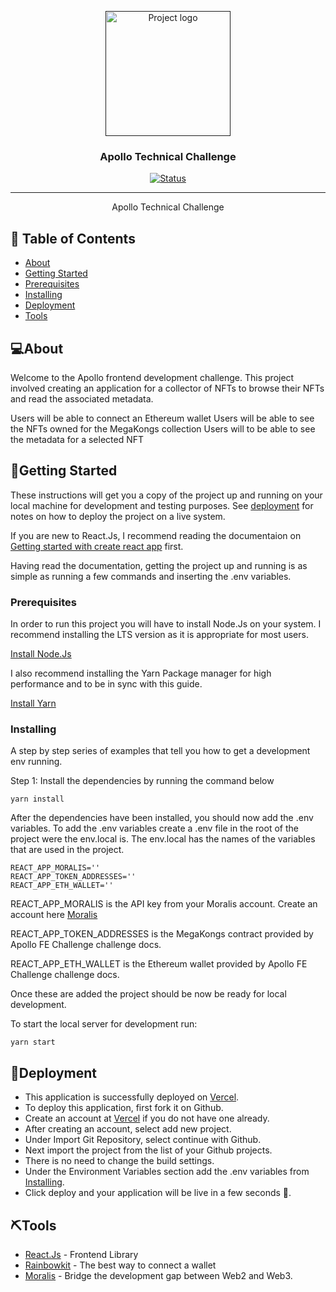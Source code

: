 <p align="center">
  <a href="" rel="noopener">
 <img width=200px height=200px src="https://upload.wikimedia.org/wikipedia/commons/thumb/a/a7/React-icon.svg/768px-React-icon.svg.png?20220125121207" alt="Project logo"></a>
</p>

<h3 align="center">
Apollo Technical Challenge
</h3>

<div align="center">

  [![Status](https://img.shields.io/badge/status-active-success.svg)]() 


</div>

---

<p align="center"> Apollo Technical Challenge
    <br> 
</p>

## 📝 Table of Contents
- [About](#About  )
- [Getting Started](#get_started)
- [Prerequisites](#prerequisites)
- [Installing](#installing)
- [Deployment](#Deployment )
- [Tools](#Tools)



## 💻About    <a name = "about"></a>

Welcome to the Apollo frontend development challenge. This project involved creating an application for a collector of NFTs to browse their NFTs and read the associated metadata.

Users will be able to connect an Ethereum wallet
Users will be able to see the NFTs owned for the MegaKongs collection
Users will to be able to see the metadata for a selected NFT




## 🏁Getting Started <a name = "get_started"></a>

These instructions will get you a copy of the project up and running on your local machine for development and testing purposes. See [deployment](#deployment) for notes on how to deploy the project on a live system.

If you are new to React.Js, I recommend reading the documentaion on [Getting started with create react app](https://github.com/devJasonClarke/Apollo-technical-challenge/blob/main/Getting-Started-with-Create-React-App.md) first.

Having read the documentation, getting the project up and running is as simple as running a few commands and inserting the .env variables.


### Prerequisites
In order to run this project you will have to install Node.Js on your system. I recommend installing the LTS version as it is appropriate for most users.

[Install Node.Js](https://nodejs.org/en/)

I also recommend installing the Yarn Package manager for high performance and to be in sync with this guide.

[Install Yarn](https://yarnpkg.com/)


### Installing
A step by step series of examples that tell you how to get a development env running.

Step 1: Install the dependencies by running the command below

```
yarn install
```

After the dependencies have been installed, you should now add the .env variables. 
To add the .env variables create a .env file in the root of the project were the env.local is. The env.local has the names of the variables that are used in the project.

```
REACT_APP_MORALIS=''
REACT_APP_TOKEN_ADDRESSES=''
REACT_APP_ETH_WALLET=''
```
REACT_APP_MORALIS is the API key from your Moralis account. Create an account here [Moralis](https://moralis.io/)

REACT_APP_TOKEN_ADDRESSES is the MegaKongs contract provided by Apollo FE Challenge challenge docs. 

REACT_APP_ETH_WALLET is the Ethereum wallet provided by Apollo FE Challenge challenge docs. 

Once these are added the project should be now be ready for local development.

To start the local server for development run:

```
yarn start
```


## 🚀Deployment  <a name = "deployment"></a>
- This application is successfully deployed on [Vercel](https://apollo-ten-taupe.vercel.app/).
- To deploy this application, first fork it on Github.
- Create an account at [Vercel](https://vercel.com/) if you do not have one already.
- After creating an account, select add new project.
- Under Import Git Repository, select continue with Github.
- Next import the project from the list of your Github projects.
- There is no need to change the build settings.
- Under the Environment Variables section add the .env variables from [Installing](#installing).
- Click deploy and your application will be live in a few seconds 🎉.


## ⛏️Tools <a name = "tools"></a>
- [React.Js](https://www.mongodb.com/) - Frontend Library
- [Rainbowkit](https://www.rainbowkit.com/) - The best way to connect a wallet 
- [Moralis](https://moralis.io/) - Bridge the development gap between Web2 and Web3.

